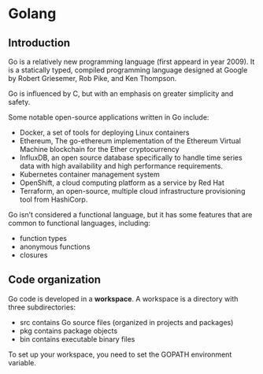 # Golang

## Introduction

Go is a relatively new programming language (first appeard in year 2009).
It is a statically typed, compiled programming language designed at Google
by Robert Griesemer, Rob Pike, and Ken Thompson.

Go is influenced by C, but with an emphasis on greater simplicity and safety.

Some notable open-source applications written in Go include:

- Docker, a set of tools for deploying Linux containers
- Ethereum, The go-ethereum implementation of the Ethereum Virtual Machine blockchain for the Ether cryptocurrency
- InfluxDB, an open source database specifically to handle time series data with high availability and high performance requirements.  
- Kubernetes container management system
- OpenShift, a cloud computing platform as a service by Red Hat
- Terraform, an open-source, multiple cloud infrastructure provisioning tool from HashiCorp.


Go isn’t considered a functional language, but it has some features that are common to functional languages, including:

- function types
- anonymous functions
- closures

## Code organization

Go code is developed in a **workspace**.
A workspace is a directory with three subdirectories:

- src contains Go source files (organized in projects and packages)
- pkg contains package objects
- bin contains executable binary files

To set up your workspace, you need to set the GOPATH environment variable.
